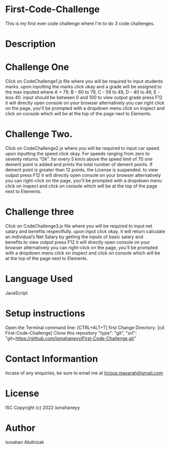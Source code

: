 # First-Code-Challenge
This is my first ever  code challenge where I'm to do 3 code challenges.

# Description

# Challenge One

Click on CodeChallenge1.js file where you will be required to input students marks. upon inputting the marks click okay and a grade will be assigned to the max inputed where A > 79, B - 60 to 79, C - 59 to 49, D - 40 to 49, E - less 40. input should be between 0 and 100 to view output grade press F12 it will directly open console on your browser alternatively you can right click on the page, you'll be prompted with a dropdown menu click on inspect and click on console which will be at the top of the page next to Elements.

 # Challenge Two.

  Click on CodeChallenge2.js where you will be required to input car speed. upon inputting the speed click okay.
  For speeds ranging from zero to seventy returns “Ok”. for every 5 km/s above the speed limit of 70 one demerit point is added and prints the total number of demerit points.
  If demerit point is greater than 12 points, the License is suspended. to view output press F12 it will directly open console on your browser alternatively you can right-click on the page, you'll be prompted with a dropdown menu click on inspect and click on console which will be at the top of the page next to Elements.

# Challenge three

Click on CodeChallenge3.js file where you will be required to input net salary and benefits respectfully. upon input click okay. it will return calculate an individual’s Net Salary by getting the inputs of basic salary and benefits.to view output press F12 it will directly open console on your browser alternatively you can right-click on the page, you'll be prompted with a dropdown menu click on inspect and click on console which will be at the top of the page next to Elements.

# Language Used 
  JavaScript

# Setup instructions

Open the Terminal command line: [CTRL+ALT+T]
first Change Directory: [cd First-Code-Challenge]
Clone this repository
"type": "git",
    "url": "git+https://github.com/ismahaneyy/First-Code-Challenge.git"


# Contact Informantion

Incase of any enquiries, be sure to email me at
licious.mayarah@gmail.com

# License
ISC
Copyright (c) 2022 ismahaneyy

# Author
Ismahan Abdirizak
